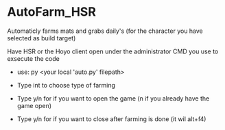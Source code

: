 # AutoFarm_HSR
Automaticly farms mats and grabs daily's (for the character you have selected as build target)

Have HSR or the Hoyo client open under the administrator CMD you use to exsecute the code
- use: py <your local 'auto.py' filepath>

- Type int to choose type of farming
- Type y/n for if you want to open the game (n if you already have the game open)
- Type y/n for if you want to close after farming is done (it wil alt+f4)

